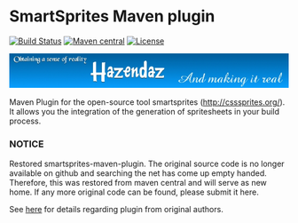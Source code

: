 SmartSprites Maven plugin
=========================

[![Build Status](https://travis-ci.org/hazendaz/smartsprites-maven-plugin.svg?branch=master)](https://travis-ci.org/hazendaz/smartsprites-maven-plugin)
[![Maven central](https://maven-badges.herokuapp.com/maven-central/com.github.hazendaz.maven/smartsprites-maven-plugin/badge.svg)](https://maven-badges.herokuapp.com/maven-central/com.github.hazendaz.maven/smartsprites-maven-plugin)
[![License](http://img.shields.io/badge/license-Apache%202-blue.svg)](http://www.apache.org/licenses/LICENSE-2.0)

![hazendaz](src/site/resources/images/hazendaz-banner.jpg)

Maven Plugin for the open-source tool smartsprites (http://csssprites.org/).
It allows you the integration of the generation of spritesheets in your build process.

### NOTICE ###

Restored smartsprites-maven-plugin.  The original source code is no longer available on github and searching the net has come up empty handed.  Therefore, this was restored from maven central and will serve as new home.  If any more original code can be found, please submit it here.

See [here](http://blog.jangaroo.net/2012/07/managing-sprites-with-smartsprites-and.html) for details regarding plugin from original authors.
